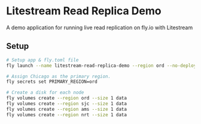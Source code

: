 Litestream Read Replica Demo
============================

A demo application for running live read replication on fly.io with Litestream


## Setup 

```sh
# Setup app & fly.toml file
fly launch --name litestream-read-replica-demo --region ord --no-deploy

# Assign Chicago as the primary region.
fly secrets set PRIMARY_REGION=ord

# Create a disk for each node
fly volumes create --region ord --size 1 data
fly volumes create --region sjc --size 1 data
fly volumes create --region ams --size 1 data
fly volumes create --region nrt --size 1 data
```